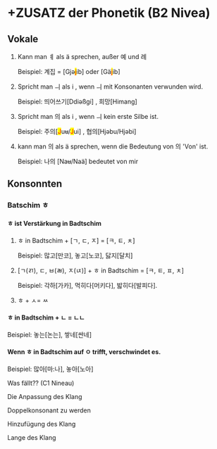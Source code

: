 # +ZUSATZ der Phonetik (B2 Nivea)

## Vokale

1.  Kann man ㅖ als ä sprechen,  außer 예 und 례

    Beispiel: 계집  = \[Gjə<mark style="color:red;">j</mark>ib] oder \[Gä<mark style="color:red;">j</mark>ib]
2.  Spricht man ㅢ als i , wenn ㅢ mit Konsonanten verwunden wird.

    Beispiel: 띄어쓰기\[Ddiəßgi] , 희망\[Himang]
3.  Spricht man 의 als i , wenn ㅢ kein erste Silbe ist.

    Beispiel: 주의\[<mark style="color:red;">J</mark>u~~u~~/<mark style="color:red;">J</mark>ui] , 협의\[Hjəbu/Hjəbi]
4.  kann man 의 als ä sprechen, wenn die Bedeutung von 의 'Von' ist.

    Beispiel: 나의 \[Na~~u~~/Naä] bedeutet von mir&#x20;

## Konsonnten

### Batschim ㅎ

#### ㅎ ist Verstärkung in Badtschim

1.  ㅎ in Badtschim + \[ㄱ, ㄷ, ㅈ] = \[ㅋ, ㅌ, ㅊ]

    Beispiel: 많고\[만코], 놓고\[노코], 닳지\[달치]
2.  \[ㄱ(ㄺ), ㄷ, ㅂ(ㄼ), ㅈ(ㄵ)] + ㅎ in Badtschim = \[ㅋ, ㅌ, ㅍ, ㅊ]

    Beispiel: 각하\[가카], 먹히다\[머키다], 밟히다\[발피다].
3. ㅎ + ㅅ= ㅆ

#### ㅎ in Badtschim + ㄴ = ㄴㄴ

Beispiel: 놓는\[논는], 쌓네\[싼네]

#### Wenn ㅎ in Badtschim auf ㅇ trifft, verschwindet es.

Beispiel: 많아\[마:나],  놓아\[노아]





Was fällt?? (C1 Nineau)

Die Anpassung des Klang

Doppelkonsonant zu werden

Hinzufügung des Klang

Lange des Klang
